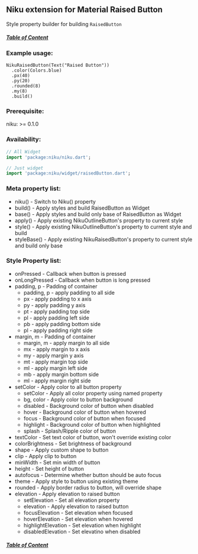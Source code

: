 ## Niku extension for Material Raised Button

Style property builder for building `RaisedButton`

##### [Table of Content](https://github.com/SaltyAom/niku/blob/main/README.md)

### Example usage:
```
NikuRaisedButton(Text("Raised Button"))
  .color(Colors.blue)
  .px(40)
  .py(20)
  .rounded(8)
  .my(8)
  .build()
```

### Prerequisite:
niku: >= 0.1.0

### Availability: 
```dart
// All Widget
import 'package:niku/niku.dart';

// Just widget
import 'package:niku/widget/raisedButton.dart';
```

### Meta property list:
- niku() - Switch to Niku() property
- build() - Apply styles and build RaisedButton as Widget
- base() - Apply styles and build only base of RaisedButton as Widget
- apply() - Apply existing NikuOutlineButton's property to current style
- style() - Apply existing NikuOutlineButton's property to current style and build
- styleBase() - Apply existing NikuRaisedButton's property to current style and build only base

### Style Property list:
- onPressed - Callback when button is pressed
- onLongPressed - Callback when button is long pressed
- padding, p - Padding of container
  - padding, p - apply padding to all side
  - px - apply padding to x axis
  - py - apply padding y axis
  - pt - apply padding top side
  - pl - apply padding left side
  - pb - apply padding bottom side
  - pl - apply padding right side
- margin, m - Padding of container
  - margin, m - apply margin to all side
  - mx - apply margin to x axis
  - my - apply margin y axis
  - mt - apply margin top side
  - ml - apply margin left side
  - mb - apply margin bottom side
  - ml - apply margin right side
- setColor - Apply color to all button property
  - setColor - Apply all color property using named property
  - bg, color - Apply color to button background
  - disabled - Background color of button when disabled
  - hover - Background color of button when hovered
  - focus - Background color of button when focused
  - highlight - Background color of button when highlighted
  - splash - Splash/Ripple color of button
- textColor - Set text color of button, won't override existing color
- colorBrightness - Set brightness of background
- shape - Apply custom shape to button
- clip - Apply clip to button
- minWidth - Set min width of button
- height - Set height of button
- autofocus - Determine whether button should be auto focus
- theme - Apply style to button using existing theme
- rounded - Apply border radius to button, will override shape
- elevation - Apply elevation to raised button
  - setElevation - Set all elevation property
  - elevation - Apply elevation to raised button
  - focusElevation - Set elevation when focused
  - hoverElevation - Set elevation when hovered
  - highlightElevation - Set elevation when highlight
  - disabledElevation - Set elevatino when disabled

##### [Table of Content](https://github.com/SaltyAom/niku/blob/main/README.md)
